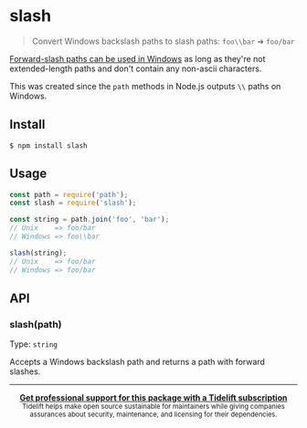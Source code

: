 # slash

> Convert Windows backslash paths to slash paths: `foo\\bar` ➔ `foo/bar`

[Forward-slash paths can be used in Windows](http://superuser.com/a/176395/6877) as long as they're not extended-length paths and don't contain any non-ascii characters.

This was created since the `path` methods in Node.js outputs `\\` paths on Windows.


## Install

```
$ npm install slash
```


## Usage

```js
const path = require('path');
const slash = require('slash');

const string = path.join('foo', 'bar');
// Unix    => foo/bar
// Windows => foo\\bar

slash(string);
// Unix    => foo/bar
// Windows => foo/bar
```


## API

### slash(path)

Type: `string`

Accepts a Windows backslash path and returns a path with forward slashes.


---

<div align="center">
	<b>
		<a href="https://tidelift.com/subscription/pkg/npm-slash?utm_source=npm-slash&utm_medium=referral&utm_campaign=readme">Get professional support for this package with a Tidelift subscription</a>
	</b>
	<br>
	<sub>
		Tidelift helps make open source sustainable for maintainers while giving companies<br>assurances about security, maintenance, and licensing for their dependencies.
	</sub>
</div>
